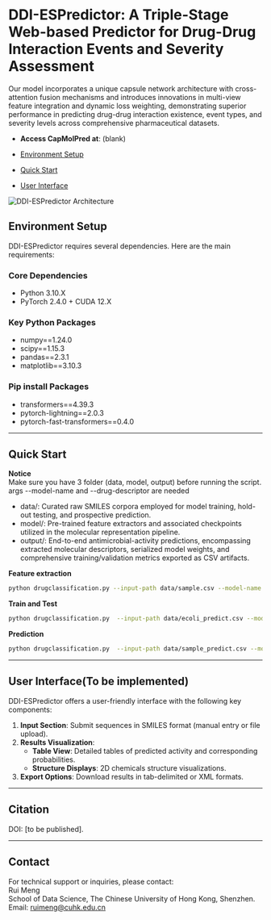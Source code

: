 # DDI-ESPredictor: A Triple-Stage Web-based Predictor for Drug-Drug Interaction Events and Severity Assessment​​
Our model incorporates a unique capsule network architecture with cross-attention fusion mechanisms and introduces innovations in multi-view feature integration and dynamic loss weighting, demonstrating superior performance in predicting drug-drug interaction existence, event types, and severity levels across comprehensive pharmaceutical datasets. 
- **Access CapMolPred at**: (blank)

- [Environment Setup](#install)
- [Quick Start](#quick-start)
- [User Interface](#user-interface)

![DDI-ESPredictor Architecture](image.png)

<a name="install"></a>
## Environment Setup
DDI-ESPredictor requires several dependencies. Here are the main requirements:

### Core Dependencies
- Python 3.10.X
- PyTorch 2.4.0 + CUDA 12.X

### Key Python Packages
- numpy==1.24.0
- scipy==1.15.3
- pandas==2.3.1
- matplotlib==3.10.3

### Pip install Packages
- transformers==4.39.3
- pytorch-lightning==2.0.3
- pytorch-fast-transformers==0.4.0


---

## Quick Start

**Notice**  
Make sure you have 3 folder (data, model, output) before running the script.
args --model-name and --drug-descriptor are needed
- data/: Curated raw SMILES corpora employed for model training, hold-out testing, and prospective prediction.
- model/: Pre-trained feature extractors and associated checkpoints utilized in the molecular representation pipeline.
- output/: End-to-end antimicrobial-activity predictions, encompassing extracted molecular descriptors, serialized model weights, and comprehensive training/validation metrics exported as CSV artifacts.
  
**Feature extraction**  
```bash
python drugclassification.py --input-path data/sample.csv --model-name bert_chemmolefusion_capsule --drug-descriptor fusion
```
**Train and Test**  
```bash
python drugclassification.py  --input-path data/ecoli_predict.csv --model-name bert_chemmolefusion_capsule --drug-descripter fusion --train --batch-size 64 -e 100 -dp data -g 0 -sl 1024
```
**Prediction**  
```bash
python drugclassification.py  --input-path data/sample_predict.csv --model-name bert_chemmolefusion_capsule --drug-descripter fusion --predict
```

---

## User Interface(To be implemented)
DDI-ESPredictor offers a user-friendly interface with the following key components:
1. **Input Section**: Submit sequences in SMILES format (manual entry or file upload).
3. **Results Visualization**:
   - **Table View**: Detailed tables of predicted activity and corresponding probabilities.
   - **Structure Displays**: 2D chemicals structure visualizations.
3. **Export Options**: Download results in tab-delimited or XML formats.
---

## Citation
DOI: [to be published].

---

## Contact
For technical support or inquiries, please contact:  
Rui Meng  
School of Data Science, The Chinese University of Hong Kong, Shenzhen.  
Email: ruimeng@cuhk.edu.cn
